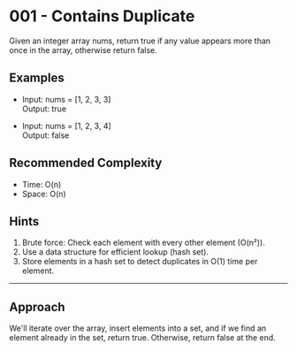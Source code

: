 # 001 - Contains Duplicate

Given an integer array nums, return true if any value appears more than once in the array, otherwise return false.

## Examples

- Input: nums = [1, 2, 3, 3]  
  Output: true

- Input: nums = [1, 2, 3, 4]  
  Output: false

## Recommended Complexity

- Time: O(n)  
- Space: O(n)

## Hints

1. Brute force: Check each element with every other element (O(n²)).  
2. Use a data structure for efficient lookup (hash set).  
3. Store elements in a hash set to detect duplicates in O(1) time per element.

---

## Approach

We'll iterate over the array, insert elements into a set, and if we find an element already in the set, return true. Otherwise, return false at the end.
